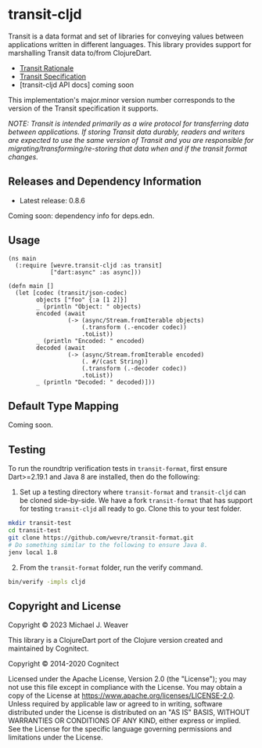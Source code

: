 # transit-cljd

Transit is a data format and set of libraries for conveying values between
applications written in different languages. This library provides support for
marshalling Transit data to/from ClojureDart.

* [Transit Rationale](https://blog.cognitect.com/blog/2014/7/22/transit)
* [Transit Specification](https://github.com/cognitect/transit-format)
* [transit-cljd API docs] coming soon

This implementation's major.minor version number corresponds to the version of
the Transit specification it supports.

_NOTE: Transit is intended primarily as a wire protocol for transferring data
between applications. If storing Transit data durably, readers and writers are
expected to use the same version of Transit and you are responsible for
migrating/transforming/re-storing that data when and if the transit format
changes._

## Releases and Dependency Information

* Latest release: 0.8.6

Coming soon: dependency info for deps.edn.

## Usage

```
(ns main
  (:require [wevre.transit-cljd :as transit]
            ["dart:async" :as async]))

(defn main []
  (let [codec (transit/json-codec)
        objects ["foo" {:a [1 2]}]
        _ (println "Object: " objects)
        encoded (await
                 (-> (async/Stream.fromIterable objects)
                     (.transform (.-encoder codec))
                     .toList))
        _ (println "Encoded: " encoded)
        decoded (await
                 (-> (async/Stream.fromIterable encoded)
                     (. #/(cast String))
                     (.transform (.-decoder codec))
                     .toList))
        _ (println "Decoded: " decoded)]))
```

## Default Type Mapping

Coming soon.

## Testing

To run the roundtrip verification tests in `transit-format`, first ensure
Dart>=2.19.1 and Java 8 are installed, then do the following:

1. Set up a testing directory where `transit-format` and `transit-cljd` can be
   cloned side-by-side. We have a fork `transit-format` that has support for
   testing `transit-cljd` all ready to go. Clone this to your test folder.

```sh
mkdir transit-test
cd transit-test
git clone https://github.com/wevre/transit-format.git
# Do something similar to the following to ensure Java 8.
jenv local 1.8
```

2. From the `transit-format` folder, run the verify command.

```sh
bin/verify -impls cljd
```

## Copyright and License

Copyright © 2023 Michael J. Weaver

This library is a ClojureDart port of the Clojure version created and maintained
by Cognitect.

Copyright © 2014-2020 Cognitect

Licensed under the Apache License, Version 2.0 (the "License"); you may not use
this file except in compliance with the License. You may obtain a copy of the
License at https://www.apache.org/licenses/LICENSE-2.0. Unless required by
applicable law or agreed to in writing, software distributed under the License
is distributed on an "AS IS" BASIS, WITHOUT WARRANTIES OR CONDITIONS OF ANY
KIND, either express or implied. See the License for the specific language
governing permissions and limitations under the License.
